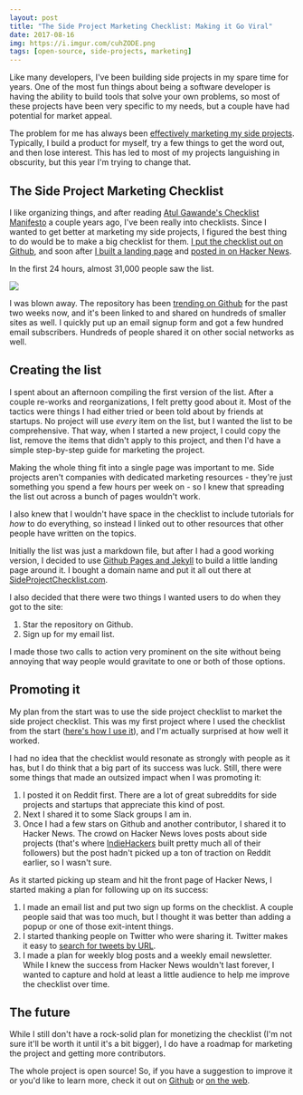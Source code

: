 ```yaml
---
layout: post
title: "The Side Project Marketing Checklist: Making it Go Viral"
date: 2017-08-16
img: https://i.imgur.com/cuhZODE.png
tags: [open-source, side-projects, marketing]
---
```

Like many developers, I've been building side projects in my spare time for years. One of the most fun things about being a software developer is having the ability to build tools that solve your own problems, so most of these projects have been very specific to my needs, but a couple have had potential for market appeal.

The problem for me has always been [effectively marketing my side projects](https://www.sideprojectchecklist.com/2017/why/). Typically, I build a product for myself, try a few things to get the word out, and then lose interest. This has led to most of my projects languishing in obscurity, but this year I'm trying to change that.

## The Side Project Marketing Checklist

I like organizing things, and after reading [Atul Gawande's Checklist Manifesto](http://amzn.to/2fLymZ3) a couple years ago, I've been really into checklists. Since I wanted to get better at marketing my side projects, I figured the best thing to do would be to make a big checklist for them. [I put the checklist out on Github](https://github.com/karllhughes/side-project-marketing), and soon after [I built a landing page](https://www.sideprojectchecklist.com/) and [posted in on Hacker News](https://news.ycombinator.com/item?id=14942902).

In the first 24 hours, almost 31,000 people saw the list.

![](https://i.imgur.com/f9zRhQ0.png)

I was blown away. The repository has been [trending on Github](https://twitter.com/KarlLHughes/status/894619969316638720) for the past two weeks now, and it's been linked to and shared on hundreds of smaller sites as well. I quickly put up an email signup form and got a few hundred email subscribers. Hundreds of people shared it on other social networks as well.

## Creating the list

I spent about an afternoon compiling the first version of the list. After a couple re-works and reorganizations, I felt pretty good about it. Most of the tactics were things I had either tried or been told about by friends at startups. No project will use _every_ item on the list, but I wanted the list to be comprehensive. That way, when I started a new project, I could copy the list, remove the items that didn't apply to this project, and then I'd have a simple step-by-step guide for marketing the project.

Making the whole thing fit into a single page was important to me. Side projects aren't companies with dedicated marketing resources - they're just something you spend a few hours per week on - so I knew that spreading the list out across a bunch of pages wouldn't work.

I also knew that I wouldn't have space in the checklist to include tutorials for _how_ to do everything, so instead I linked out to other resources that other people have written on the topics.

Initially the list was just a markdown file, but after I had a good working version, I decided to use [Github Pages and Jekyll](https://help.github.com/articles/using-jekyll-as-a-static-site-generator-with-github-pages/) to build a little landing page around it. I bought a domain name and put it all out there at [SideProjectChecklist.com](https://www.sideprojectchecklist.com/).

I also decided that there were two things I wanted users to do when they got to the site:

1. Star the repository on Github.
2. Sign up for my email list.

I made those two calls to action very prominent on the site without being annoying that way people would gravitate to one or both of those options.

## Promoting it

My plan from the start was to use the side project checklist to market the side project checklist. This was my first project where I used the checklist from the start ([here's how I use it](https://www.sideprojectchecklist.com/2017/how-to-use/)), and I'm actually surprised at how well it worked.

I had no idea that the checklist would resonate as strongly with people as it has, but I do think that a big part of its success was luck. Still, there were some things that made an outsized impact when I was promoting it:

1. I posted it on Reddit first. There are a lot of great subreddits for side projects and startups that appreciate this kind of post.
2. Next I shared it to some Slack groups I am in.
3. Once I had a few stars on Github and another contributor, I shared it to Hacker News. The crowd on Hacker News loves posts about side projects (that's where [IndieHackers](https://www.indiehackers.com/) built pretty much all of their followers) but the post hadn't picked up a ton of traction on Reddit earlier, so I wasn't sure.

As it started picking up steam and hit the front page of Hacker News, I started making a plan for following up on its success:

1. I made an email list and put two sign up forms on the checklist. A couple people said that was too much, but I thought it was better than adding a popup or one of those exit-intent things.
2. I started thanking people on Twitter who were sharing it. Twitter makes it easy to [search for tweets by URL](https://twitter.com/search?q=https%3A%2F%2Fwww.sideprojectchecklist.com&src=typd).
3. I made a plan for weekly blog posts and a weekly email newsletter. While I knew the success from Hacker News wouldn't last forever, I wanted to capture and hold at least a little audience to help me improve the checklist over time.

## The future

While I still don't have a rock-solid plan for monetizing the checklist (I'm not sure it'll be worth it until it's a bit bigger), I do have a roadmap for marketing the project and getting more contributors.

The whole project is open source! So, if you have a suggestion to improve it or you'd like to learn more, check it out on [Github](https://github.com/karllhughes/side-project-marketing) or [on the web](https://www.sideprojectchecklist.com/).

